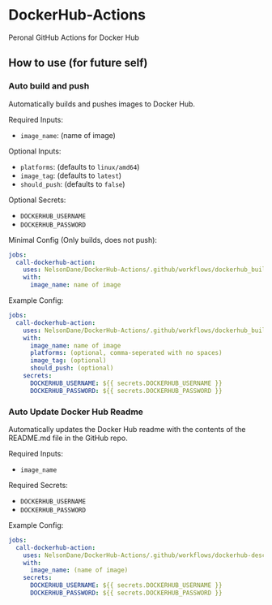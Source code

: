 # DockerHub-Actions
Peronal GitHub Actions for Docker Hub

## How to use (for future self)

### Auto build and push
Automatically builds and pushes images to Docker Hub.

Required Inputs:
- `image_name`: (name of image)

Optional Inputs:
- `platforms`: (defaults to `linux/amd64`)
- `image_tag`: (defaults to `latest`)
- `should_push`: (defaults to `false`)

Optional Secrets:
- `DOCKERHUB_USERNAME`
- `DOCKERHUB_PASSWORD`

Minimal Config (Only builds, does not push):
```yaml
jobs:
  call-dockerhub-action:
    uses: NelsonDane/DockerHub-Actions/.github/workflows/dockerhub_build_push.yml@main
    with:
      image_name: name of image
```

Example Config:
```yaml
jobs:
  call-dockerhub-action:
    uses: NelsonDane/DockerHub-Actions/.github/workflows/dockerhub_build_push.yml@main
    with:
      image_name: name of image
      platforms: (optional, comma-seperated with no spaces)
      image_tag: (optional)
      should_push: (optional)
    secrets:
      DOCKERHUB_USERNAME: ${{ secrets.DOCKERHUB_USERNAME }}
      DOCKERHUB_PASSWORD: ${{ secrets.DOCKERHUB_PASSWORD }}
```

### Auto Update Docker Hub Readme
Automatically updates the Docker Hub readme with the contents of the README.md file in the GitHub repo.

Required Inputs:
- `image_name`

Required Secrets:
- `DOCKERHUB_USERNAME`
- `DOCKERHUB_PASSWORD`

Example Config:
```yaml
jobs:
  call-dockerhub-action:
    uses: NelsonDane/DockerHub-Actions/.github/workflows/dockerhub-description.yml@main
    with:
      image_name: (name of image)
    secrets:
      DOCKERHUB_USERNAME: ${{ secrets.DOCKERHUB_USERNAME }}
      DOCKERHUB_PASSWORD: ${{ secrets.DOCKERHUB_PASSWORD }}
```
